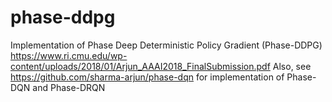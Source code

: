 # phase-ddpg
Implementation of Phase Deep Deterministic Policy Gradient (Phase-DDPG) https://www.ri.cmu.edu/wp-content/uploads/2018/01/Arjun_AAAI2018_FinalSubmission.pdf
Also, see https://github.com/sharma-arjun/phase-dqn for implementation of Phase-DQN and Phase-DRQN
